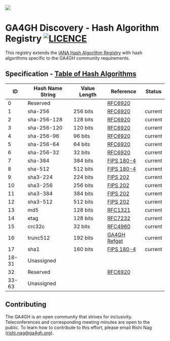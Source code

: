 ![](https://www.ga4gh.org/wp-content/themes/ga4gh-theme/gfx/GA-logo-horizontal-tag-RGB.svg)
# GA4GH Discovery - Hash Algorithm Registry [![LICENCE](https://img.shields.io/github/license/susheel/ga4gh-hash-alg-registry)](https://github.com/susheel/ga4gh-hash-alg-registry/blob/master/LICENSE) 

This registry extends the [IANA Hash Algorithm Registry](https://www.iana.org/assignments/named-information/named-information.xhtml#hash-alg) with hash algorithms specific to the GA4GH community requirements.

## Specification - [Table of Hash Algorithms](https://github.com/susheel/ga4gh-hash-alg-registry/blob/master/hash-alg.csv)

| ID    | Hash Name String | Value Length | Reference                                                                                   | Status  |
|-------|------------------|--------------|---------------------------------------------------------------------------------------------|---------|
| 0     | Reserved         |              | [RFC6920](http://www.iana.org/go/rfc6920)                                                   |         |
| 1     | sha-256          | 256 bits     | [RFC6920](http://www.iana.org/go/rfc6920)                                                   | current |
| 2     | sha-256-128      | 128 bits     | [RFC6920](http://www.iana.org/go/rfc6920)                                                   | current |
| 3     | sha-256-120      | 120 bits     | [RFC6920](http://www.iana.org/go/rfc6920)                                                   | current |
| 4     | sha-256-96       | 96 bits      | [RFC6920](http://www.iana.org/go/rfc6920)                                                   | current |
| 5     | sha-256-64       | 64 bits      | [RFC6920](http://www.iana.org/go/rfc6920)                                                   | current |
| 6     | sha-256-32       | 32 bits      | [RFC6920](http://www.iana.org/go/rfc6920)                                                   | current |
| 7     | sha-384          | 384 bits     | [FIPS 180-4](https://dx.doi.org/10.6028/NIST.FIPS.180-4)                                    | current |
| 8     | sha-512          | 512 bits     | [FIPS 180-4](https://dx.doi.org/10.6028/NIST.FIPS.180-4)                                    | current |
| 9     | sha3-224         | 224 bits     | [FIPS 202](https://dx.doi.org/10.6028/NIST.FIPS.202)                                        | current |
| 10    | sha3-256         | 256 bits     | [FIPS 202](https://dx.doi.org/10.6028/NIST.FIPS.202)                                        | current |
| 11    | sha3-384         | 384 bits     | [FIPS 202](https://dx.doi.org/10.6028/NIST.FIPS.202)                                        | current |
| 12    | sha3-512         | 512 bits     | [FIPS 202](https://dx.doi.org/10.6028/NIST.FIPS.202)                                        | current |
| 13    | md5              | 128 bits     | [RFC1321](https://www.ietf.org/rfc/rfc1321.txt)                                             | current |
| 14    | etag             | 128 bits     | [RFC7232](https://tools.ietf.org/html/rfc7232#section-2.3)                                  | current |
| 15    | crc32c           | 32 bits      | [RFC4960](https://tools.ietf.org/html/rfc4960#appendix-B)                                   | current |
| 16    | trunc512         | 192 bits     | [GA4GH Refget](https://samtools.github.io/hts-specs/refget.html#trunc512-algorithm-details) | current |
| 17    | sha1             | 160 bits     | [FIPS 180-4](https://dx.doi.org/10.6028/NIST.FIPS.180-4)                                    | current |
| 18-31 | Unassigned       |              |                                                                                             |         |
| 32    | Reserved         |              | [RFC6920](http://www.iana.org/go/rfc6920)                                                   |         |
| 33-63 | Unassigned       |              |                                                                                             |         |

## Contributing
The GA4GH is an open community that strives for inclusivity. Teleconferences and corresponding meeting minutes are open to the public. To learn how to contribute to this effort, please email Rishi Nag (rishi.nag@ga4gh.org).
